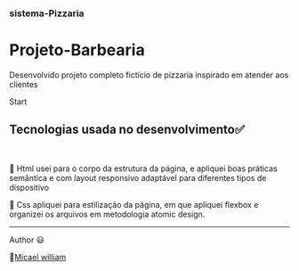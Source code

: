 <h3> sistema-Pizzaria</h3>

# Projeto-Barbearia
<p>Desenvolvido projeto completo fictício de pizzaria inspirado em atender aos clientes</p>
Start  

## Tecnologias usada no desenvolvimento:white_check_mark:

<br>

:dart: Html usei para o corpo da estrutura da página, e apliquei boas práticas semântica e com layout responsivo adaptável para diferentes tipos de dispositivo

:dart: Css apliquei para estilização da página, em que apliquei flexbox
e organizei os arquivos em metodologia atomic design.
<hr>
Author 😃 

🔗<a href="https://github.com/Micael-William">Micael william</a>

